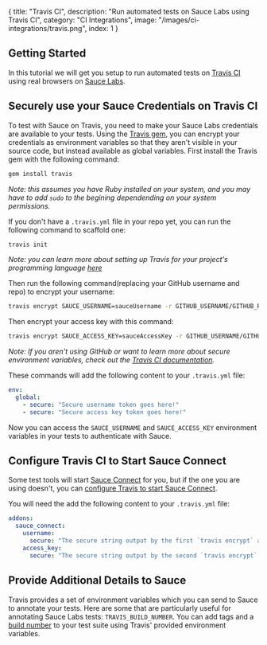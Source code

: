 {
  title: "Travis CI",
  description: "Run automated tests on Sauce Labs using Travis CI",
  category: "CI Integrations",
  image: "/images/ci-integrations/travis.png",
  index: 1
}

## Getting Started

In this tutorial we will get you setup to run automated tests on
[Travis CI](https://travis-ci.org/) using real browsers on
[Sauce Labs](https://saucelabs.com).

## Securely use your Sauce Credentials on Travis CI

To test with Sauce on Travis, you need to make your Sauce Labs credentials are available to your tests. Using the [Travis gem](https://rubygems.org/gems/travis), you can encrypt your credentials as environment variables so that they aren't visible in your source code, but instead available as global variables. First install the Travis gem with the following command:

```bash
gem install travis
```
*Note: this assumes you have Ruby installed on your system, and you may have to add `sudo` to the begining dependending on your system permissions.*

If you don't have a `.travis.yml` file in your repo yet, you can run the following command to scaffold one:

```bash
travis init
```
*Note: you can learn more about setting up Travis for your project's programming language [here](http://about.travis-ci.org/docs/user/getting-started/#Getting-started)*

Then run the following command(replacing your GitHub username and repo) to encrypt your username:

```bash
travis encrypt SAUCE_USERNAME=sauceUsername -r GITHUB_USERNAME/GITHUB_REPO --add
```

Then encrypt your access key with this command:
```bash
travis encrypt SAUCE_ACCESS_KEY=sauceAccessKey -r GITHUB_USERNAME/GITHUB_REPO --add
```

*Note: If you aren't using GitHub or want to learn more about secure environment variables, check out the
[Travis
CI documentation](http://about.travis-ci.org/docs/user/build-configuration/#Secure-environment-variables).*

These commands will add the following content to your  `.travis.yml` file:

```yaml
env:
  global:
    - secure: "Secure username token goes here!"
    - secure: "Secure access key token goes here!"
```

Now you can access the `SAUCE_USERNAME` and `SAUCE_ACCESS_KEY` environment variables in your tests to authenticate with Sauce.

## Configure Travis CI to Start Sauce Connect

Some test tools will start [Sauce Connect](/docs/reference/sauce-connect) for you, but if the one you are using doesn't, you can [configure Travis to start Sauce Connect](http://docs.travis-ci.com/user/sauce-connect/).

You will need the add the following content to your `.travis.yml` file:

```yaml
addons:
  sauce_connect:
    username:
      secure: "The secure string output by the first `travis encrypt` above"
    access_key:
      secure: "The secure string output by the second `travis encrypt` above"
```

## Provide Additional Details to Sauce

Travis provides a set of environment variables which you can send to Sauce to annotate your tests. Here are some that are particularly useful for annotating Sauce Labs tests: `TRAVIS_BUILD_NUMBER`. You can add tags and a [build number](/reference/jobs/#record-the-build-number) to your test suite using Travis' provided environment variables.